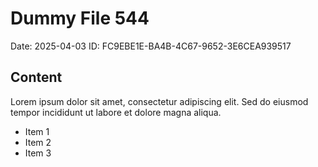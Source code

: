 # Dummy File 544

Date: 2025-04-03
ID: FC9EBE1E-BA4B-4C67-9652-3E6CEA939517

## Content

Lorem ipsum dolor sit amet, consectetur adipiscing elit.
Sed do eiusmod tempor incididunt ut labore et dolore magna aliqua.

* Item 1
* Item 2
* Item 3

